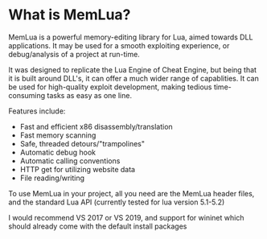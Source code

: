 # What is MemLua?
MemLua is a powerful memory-editing library for Lua, aimed towards DLL applications.
It may be used for a smooth exploiting experience, or debug/analysis of a project at run-time.

It was designed to replicate the Lua Engine of Cheat Engine, but being
that it is built around DLL's, it can offer a much wider range of capablities.
It can be used for high-quality exploit development,
making tedious time-consuming tasks as easy as one line.

Features include:
- Fast and efficient x86 disassembly/translation
- Fast memory scanning
- Safe, threaded detours/"trampolines"
- Automatic debug hook
- Automatic calling conventions
- HTTP get for utilizing website data
- File reading/writing

To use MemLua in your project, all you need are the
MemLua header files, and the standard Lua API
(currently tested for lua version 5.1-5.2)

I would recommend VS 2017 or VS 2019,
and support for wininet which should already come
with the default install packages

